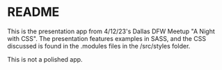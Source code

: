 # README

This is the presentation app from 4/12/23's Dallas DFW Meetup "A Night with CSS". The presentation features examples in SASS, and the CSS discussed is found in the .modules files in the /src/styles folder. 

This is not a polished app. 
